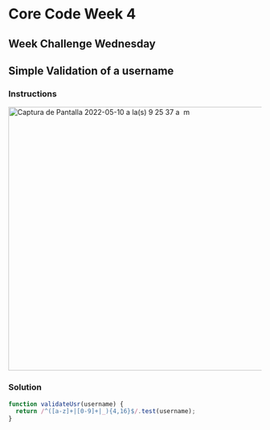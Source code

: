 # Core Code Week 4

## Week Challenge Wednesday
## Simple Validation of a username
### Instructions
<img width="525" alt="Captura de Pantalla 2022-05-10 a la(s) 9 25 37 a  m" src="https://user-images.githubusercontent.com/91048093/167665040-769d0c1c-4111-4fe0-8249-8ef066977c4c.png">

### Solution
```javascript
function validateUsr(username) {
  return /^([a-z]+|[0-9]+|_){4,16}$/.test(username);
}
```
